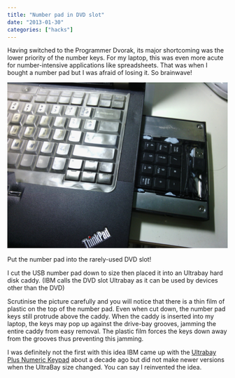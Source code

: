 ```yaml
---
title: "Number pad in DVD slot"
date: "2013-01-30"
categories: ["hacks"]
---
```


Having switched to the Programmer Dvorak, its major shortcoming was the lower priority of the number keys. For my laptop, this was even more acute for number-intensive applications like spreadsheets. That was when I bought a number pad but I was afraid of losing it. So brainwave!

![Numpad in UltraBay](images/numpad-dvd.jpg)

Put the number pad into the rarely-used DVD slot!

I cut the USB number pad down to size then placed it into an Ultrabay hard disk caddy. (IBM calls the DVD slot Ultrabay as it can be used by devices other than the DVD)

Scrutinise the picture carefully and you will notice that there is a thin film of plastic on the top of the number pad. Even when cut down, the number pad keys still protrude above the caddy. When the caddy is inserted into my laptop, the keys may pop up against the drive-bay grooves, jamming the entire caddy from easy removal. The plastic film forces the keys down away from the grooves thus preventing this jamming.

I was definitely not the first with this idea IBM came up with the [Ultrabay Plus Numeric Keypad](http://www.thinkwiki.org/wiki/Ultrabay_Plus_Numeric_Keypad) about a decade ago but did not make newer versions when the UltraBay size changed. You can say I reinvented the idea.
